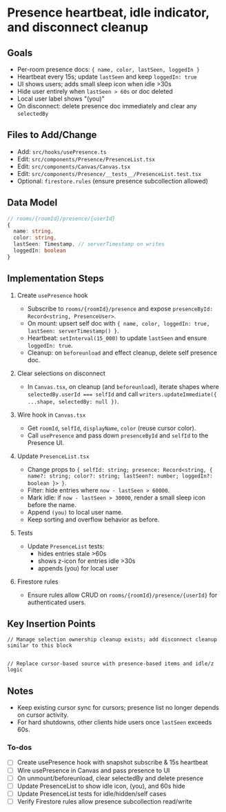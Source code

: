 <!-- 1fa3c7fe-8ed2-42d3-bb59-57a0d63316af 31623302-11b2-43eb-aab1-0e7725ddca25 -->
# Presence heartbeat, idle indicator, and disconnect cleanup

## Goals

- Per-room presence docs: `{ name, color, lastSeen, loggedIn }`
- Heartbeat every 15s; update `lastSeen` and keep `loggedIn: true`
- UI shows users; adds small sleep icon when idle >30s
- Hide user entirely when `lastSeen > 60s` or doc deleted
- Local user label shows "(you)"
- On disconnect: delete presence doc immediately and clear any `selectedBy`

## Files to Add/Change

- Add: `src/hooks/usePresence.ts`
- Edit: `src/components/Presence/PresenceList.tsx`
- Edit: `src/components/Canvas/Canvas.tsx`
- Edit: `src/components/Presence/__tests__/PresenceList.test.tsx`
- Optional: `firestore.rules` (ensure presence subcollection allowed)

## Data Model

```ts
// rooms/{roomId}/presence/{userId}
{
  name: string,
  color: string,
  lastSeen: Timestamp, // serverTimestamp on writes
  loggedIn: boolean
}
```

## Implementation Steps

1. Create `usePresence` hook

   - Subscribe to `rooms/{roomId}/presence` and expose `presenceById: Record<string, PresenceUser>`.
   - On mount: upsert self doc with `{ name, color, loggedIn: true, lastSeen: serverTimestamp() }`.
   - Heartbeat: `setInterval(15_000)` to update `lastSeen` and ensure `loggedIn: true`.
   - Cleanup: on `beforeunload` and effect cleanup, delete self presence doc.

2. Clear selections on disconnect

   - In `Canvas.tsx`, on cleanup (and `beforeunload`), iterate shapes where `selectedBy.userId === selfId` and call `writers.updateImmediate({ ...shape, selectedBy: null })`.

3. Wire hook in `Canvas.tsx`

   - Get `roomId`, `selfId`, `displayName`, `color` (reuse cursor color).
   - Call `usePresence` and pass down `presenceById` and `selfId` to the Presence UI.

4. Update `PresenceList.tsx`

   - Change props to `{ selfId: string; presence: Record<string, { name?: string; color?: string; lastSeen?: number; loggedIn?: boolean }> }`.
   - Filter: hide entries where `now - lastSeen > 60000`.
   - Mark idle: if `now - lastSeen > 30000`, render a small sleep icon before the name.
   - Append `(you)` to local user name.
   - Keep sorting and overflow behavior as before.

5. Tests

   - Update `PresenceList` tests:
     - hides entries stale >60s
     - shows z-icon for entries idle >30s
     - appends (you) for local user

6. Firestore rules

   - Ensure rules allow CRUD on `rooms/{roomId}/presence/{userId}` for authenticated users.

## Key Insertion Points

```167:191:src/components/Canvas/Canvas.tsx
// Manage selection ownership cleanup exists; add disconnect cleanup similar to this block
```

```1:36:src/components/Presence/PresenceList.tsx

// Replace cursor-based source with presence-based items and idle/z logic

```

## Notes

- Keep existing cursor sync for cursors; presence list no longer depends on cursor activity.
- For hard shutdowns, other clients hide users once `lastSeen` exceeds 60s.

### To-dos

- [ ] Create usePresence hook with snapshot subscribe & 15s heartbeat
- [ ] Wire usePresence in Canvas and pass presence to UI
- [ ] On unmount/beforeunload, clear selectedBy and delete presence
- [ ] Update PresenceList to show idle icon, (you), and 60s hide
- [ ] Update PresenceList tests for idle/hidden/self cases
- [ ] Verify Firestore rules allow presence subcollection read/write
